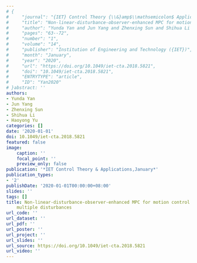 ```yaml
---
# {
#     "journal": "{IET} Control Theory {\\&}amp$\\mathsemicolon$ Applications",
#     "title": "Non-linear-disturbance-observer-enhanced MPC for motion control systems with multiple disturbances",
#     "author": "Yunda Yan and Jun Yang and Zhenxing Sun and Shihua Li and Haoyong Yu",
#     "pages": "63--72",
#     "number": "1",
#     "volume": "14",
#     "publisher": "Institution of Engineering and Technology ({IET})",
#     "month": "January",
#     "year": "2020",
#     "url": "https://doi.org/10.1049/iet-cta.2018.5821",
#     "doi": "10.1049/iet-cta.2018.5821",
#     "ENTRYTYPE": "article",
#     "ID": "Yan2020"
# }abstract: ''
authors:
- Yunda Yan
- Jun Yang
- Zhenxing Sun
- Shihua Li
- Haoyong Yu
categories: []
date: '2020-01-01'
doi: 10.1049/iet-cta.2018.5821
featured: false
image:
    caption: ''
    focal_point: ''
    preview_only: false
publication: '*IET Control Theory & Applications,January*'
publication_types:
- '2'
publishDate: '2020-01-01T00:00:00+08:00'
slides: ''
tags: []
title: Non-linear-disturbance-observer-enhanced MPC for motion control systems with
    multiple disturbances
url_code: ''
url_dataset: ''
url_pdf: ''
url_poster: ''
url_project: ''
url_slides: ''
url_source: https://doi.org/10.1049/iet-cta.2018.5821
url_video: ''
---
```

